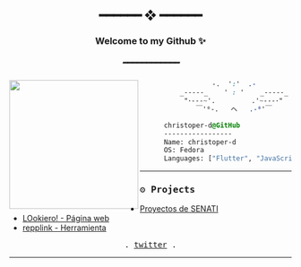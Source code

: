 <h2 align="center"> ━━━━━━  ❖  ━━━━━━ </h2>
<h3 align="center"> Welcome to my Github ✨ </h3>
<h5 align="center"> ━━━━━━━━━━━━ </h5>

<div>
  <div align="center">
    
  </div>
</div>

<div><img align="left" src="https://avatars.githubusercontent.com/u/91582821?s=400&u=60f4f38ace429f38dd38c2bb3657078fc974f8b8&v=4" border="0" style="width:230px;">
  
  ```css
                    -.  ':'  .-
            _-----_    ' : '    _-----_
             "･---~'.         .'~---･"
                ￣'⁰-.   ヘ   .-⁰'￣

        christoper-d@GitHub    
        -----------------
        Name: christoper-d
        OS: Fedora
        Languages: ["Flutter", "JavaScript","Java","c++"] 

  ```
</div>

<hr>
<h3 id="projects"><samp>⚙ Projects</samp></h3>
<ul>
  <li><a href="https://github.com/christoper-d/PRO-SENATI" target="_blank" rel="noopener noreferrer">Proyectos de SENATI</a></li>
  <li><a href="https://github.com/christoper-d/LOokiero" target="_blank" rel="noopener noreferrer">LOokiero! - Página web</a></li>
  <li><a href="https://github.com/christoper-d/repplink" target="_blank" rel="noopener noreferrer">repplink - Herramienta</a></li>
</ul>

<p align="center">
  <samp>
    . <a href="https://twitter.com/christoper__d" target="_blank" rel="noopener noreferrer">twitter</a> .
  </samp>
</p>
<hr>
